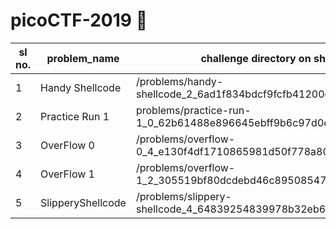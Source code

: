 # picoCTF-2019 :scroll:

sl no. | problem_name | challenge directory on shell
------ | -------------| ----------------------------
1 | Handy Shellcode | /problems/handy-shellcode_2_6ad1f834bdcf9fcfb41200ca8d0f55a6
2 | Practice Run 1 | problems/practice-run-1_0_62b61488e896645ebff9b6c97d0e775e
3 | OverFlow 0 | /problems/overflow-0_4_e130f4df1710865981d50f778a8059f7
4 | OverFlow 1 | /problems/overflow-1_2_305519bf80dcdebd46c8950854760999
5 | SlipperyShellcode | /problems/slippery-shellcode_4_64839254839978b32eb661ca92071d48
